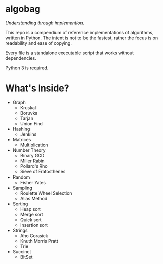 # algobag

_Understanding through implemention._

This repo is a compendium of reference implementations of algorithms, written in Python. The intent is not to be the fastest, rather the focus is on readability and ease of copying.

Every file is a standalone executable script that works without dependencies.

Python 3 is required.

# What's Inside?

- Graph
    - Kruskal
    - Boruvka
    - Tarjan
    - Union Find
- Hashing
    - Jenkins
- Matrices
    - Multiplication
- Number Theory
    - Binary GCD
    - Miller Rabin
    - Pollard's Rho
    - Sieve of Eratosthenes
- Random
    - Fisher Yates
- Sampling
    - Roulette Wheel Selection
    - Alias Method
- Sorting
    - Heap sort
    - Merge sort
    - Quick sort
    - Insertion sort
- Strings
    - Aho Corasick
    - Knuth Morris Pratt
    - Trie
- Succinct
    - BitSet
